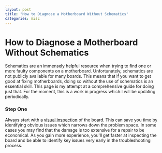 ```yaml
---
layout: post
title: "How to Diagnose a Motherboard Without Schematics"
categories: misc
---
```


# How to Diagnose a Motherboard Without Schematics

Schematics are an immensely helpful resource when trying to find one or more faulty components on a motherboard. Unfortunately, schematics are not publicly available for many boards. This means that if you want to get good at fixing motherboards, doing so without the use of schematics is an essential skill. This page is my attempt at a comprehensive guide for doing just that. For the moment, this is a work in progress which I will be updating periodically.

### Step One

Always start with a [visual inspection](2024-06-21-visual-inspection.md) of the board. This can save you time by identifying obvious issues which narrows down the problem space. In some cases you may find that the damage is too extensive for a repair to be economical. As you gain more experience, you'll get faster at inspecting the board and be able to identify key issues very early in the troubleshooting process.

